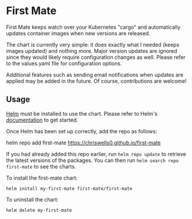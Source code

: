 # First Mate

First Mate keeps watch over your Kubernetes "cargo" and automatically updates container images when new versions are released.

The chart is currently very simple: it does exactly what I needed (keeps images updated) and nothing more.
Major version updates are ignored since they would likely require configuration changes as well.
Please refer to the values.yaml file for configuration options.

Additional features such as sending email notifications when updates are applied may be added in the future.
Of course, contributions are welcome!

## Usage

[Helm](https://helm.sh) must be installed to use the chart.
Please refer to Helm's [documentation](https://helm.sh/docs) to get started.

Once Helm has been set up correctly, add the repo as follows:

  helm repo add first-mate https://chriswells0.github.io/first-mate

If you had already added this repo earlier, run `helm repo update` to retrieve the latest versions of the packages.
You can then run `helm search repo first-mate` to see the charts.

To install the first-mate chart:

    helm install my-first-mate first-mate/first-mate

To uninstall the chart:

    helm delete my-first-mate

